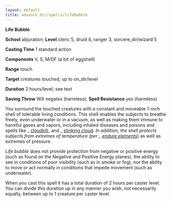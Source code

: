 ```yaml
---
layout: default
title: advance_dir/spells/lifeBubble
---
```

 **Life Bubble**

**School** abjuration; **Level** cleric 5, druid 4, ranger 3, sorcere_dir/wizard 5

**Casting Time** 1 standard action

**Components** V, S, M/DF (a bit of eggshell)

**Range** touch

**Target** creatures touched, up to on_dir/level

**Duration** 2 hours/level; see text

**Saving Throw** Will negates (harmless); **Spell Resistance** yes (harmless)

You surround the touched creatures with a constant and moveable 1-inch shell of tolerable living conditions. This shell enables the subjects to breathe freely, even underwater or in a vacuum, as well as making them immune to harmful gases and vapors, including inhaled diseases and poisons and spells like _ [cloudkill](../../spell_dir/cloudkill#_cloudkill)_ and _ [stinking cloud](../../spell_dir/stinkingCloud#_stinking-cloud)_. In addition, the shell protects subjects from extremes of temperature (per _ [endure elements](../../spell_dir/endureElements#_endure-elements)_) as well as extremes of pressure.

_Life bubble_ does not provide protection from negative or positive energy (such as found on the Negative and Positive Energy planes), the ability to see in conditions of poor visibility (such as in smoke or fog), nor the ability to move or act normally in conditions that impede movement (such as underwater).

When you cast this spell it has a total duration of 2 hours per caster level. You can divide this duration up in any manner you wish, not necessarily equally, between up to 1 creature per caster level.

